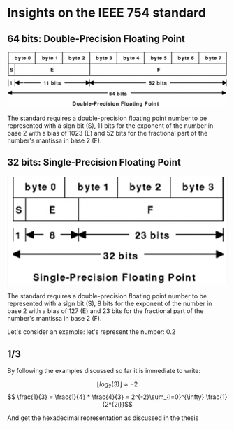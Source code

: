 # Insights on the IEEE 754 standard

## 64 bits: Double-Precision Floating Point

![64 bits](img/double.png)

The standard requires a double-precision floating point number to be represented with a sign bit (S), 11 bits for the exponent of the number in base 2 with a bias of 1023 (E) and 52 bits for the fractional part of the number's mantissa in base 2 (F).



## 32 bits: Single-Precision Floating Point

![32 bits](img/single.png)

The standard requires a double-precision floating point number to be represented with a sign bit (S), 8 bits for the exponent of the number in base 2 with a bias of 127 (E) and 23 bits for the fractional part of the number's mantissa in base 2 (F).

Let's consider an example: let's represent the number: 0.2

## 1/3

By following the examples discussed so far it is immediate to write:

$$ \left \lfloor log_2(3) \right \rfloor \approx -2$$
$$ \frac{1}{3} = \frac{1}{4} * \frac{4}{3} = 2^{-2}\sum_{i=0}^{\infty} \frac{1}{2^{2i}}$$

And get the hexadecimal representation as discussed in the thesis
